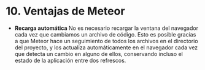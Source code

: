 # 10. Ventajas de Meteor

- **Recarga automática**
No es necesario recargar la ventana del navegador cada vez que cambiamos un archivo de código.
Esto es posible gracias a que Meteor hace un seguimiento de todos los archivos en el directorio del proyecto, y los actualiza automáticamente en el navegador cada vez que detecta un cambio en alguno de ellos, conservando incluso el estado de la aplicación entre dos refrescos.
